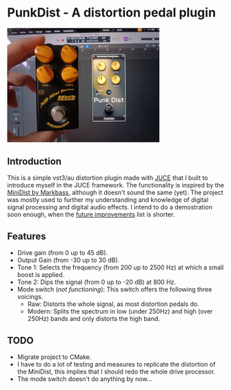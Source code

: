 
# PunkDist - A distortion pedal plugin

<img src="demo.jpg" width="70%">

## Introduction
This is a simple vst3/au distortion plugin made with [JUCE](https://juce.com/) that I built to introduce myself in the JUCE framework. The functionality is inspired by the [MiniDist by Markbass](https://www.markbass.it/product/mb-mini-dist/), although it doesn't sound the same (yet). The project was mostly used to further my understanding and knowledge of digital signal processing and digital audio effects.
I intend to do a demostration soon enough, when the [future improvements](#future-improvements) list is shorter.

## Features
- Drive gain (from 0 up to 45 dB).
- Output Gain (from -30 up to 30 dB).
- Tone 1: Selects the frequency (from 200 up to 2500 Hz) at which a small boost is applied.
- Tone 2: Dips the signal (from 0 up to -20 dB) at 800 Hz.
- Mode switch (*not functioning*): This switch offers the following three voicings.
    - Raw: Distorts the whole signal, as most distortion pedals do.
    - Modern: Splits the spectrum in low (under 250Hz) and high (over 250Hz) bands and only distorts the high band.
 
 ## TODO
 - Migrate project to CMake.
 - I have to do a lot of testing and measures to replicate the distortion of the MiniDist, this implies that I should redo the whole drive processor.
 - The mode switch doesn't do anything by now...